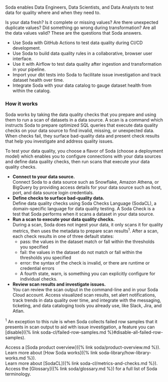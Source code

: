 Soda enables Data Engineers, Data Scientists, and Data Analysts to test data for quality where and when they need to. 

Is your data fresh? Is it complete or missing values? Are there unexpected duplicate values? Did something go wrong during transformation? Are all the data values valid? These are the questions that Soda answers.

* Use Soda with GitHub Actions to test data quality during CI/CD development.
* Use Soda to build data quality rules in a collaborative, browser user interface.
* Use it with Airflow to test data quality after ingestion and transformation in your pipeline.
* Import your dbt tests into Soda to facilitate issue investigation and track dataset health over time.
* Integrate Soda with your data catalog to gauge dataset health from within the catalog.

### How it works

Soda works by taking the data quality checks that you prepare and using them to run a scan of datasets in a data source. A scan is a command which instructs Soda to prepare optimized SQL queries that execute data quality checks on your data source to find invalid, missing, or unexpected data. When checks fail, they surface bad-quality data and present check results that help you investigate and address quality issues. 

To test your data quality, you choose a flavor of Soda (choose a deployment model) which enables you to configure connections with your data sources and define data quality checks, then run scans that execute your data quality checks.

* **Connect to your data source.** <br />Connect Soda to a data source such as Snowflake, Amazon Athena, or BigQuery by providing access details for your data source such as host, port, and data source login credentials. 
* **Define checks to surface bad-quality data.** <br />Define data quality checks using Soda Checks Language (SodaCL), a domain-specific language for data quality testing. A Soda Check is a test that Soda performs when it scans a dataset in your data source. 
* **Run a scan to execute your data quality checks.** <br />During a scan, Soda does not ingest your data, it only scans it for quality metrics, then uses the metadata to prepare scan results<sup>1</sup>. After a scan, each check results in one of three default states:
    * pass: the values in the dataset match or fall within the thresholds you specified
    * fail: the values in the dataset do not match or fall within the thresholds you specified
    * error: the syntax of the check is invalid, or there are runtime or credential errors
    * A fourth state, warn, is something you can explicitly configure for individual checks. 
* **Review scan results and investigate issues.** <br />You can review the scan output in the command-line and in your Soda Cloud account. Access visualized scan results, set alert notifications, track trends in data quality over time, and integrate with the messaging, ticketing, and data cataloging tools you already use, like Slack, Jira, and Atlan.

<sup>1</sup> An exception to this rule is when Soda collects failed row samples that it presents in scan output to aid with issue investigation, a feature you can [disable]({% link soda-cl/failed-row-samples.md %}#disable-all-failed-row-samples).

Access a [Soda product overview]({% link soda/product-overview.md %}).<br />
Learn more about [How Soda works]({% link soda-library/how-library-works.md %}).<br />
Learn more about [SodaCL]({% link soda-cl/metrics-and-checks.md %}).<br />
Access the [Glossary]({% link soda/glossary.md %}) for a full list of Soda terminology. 